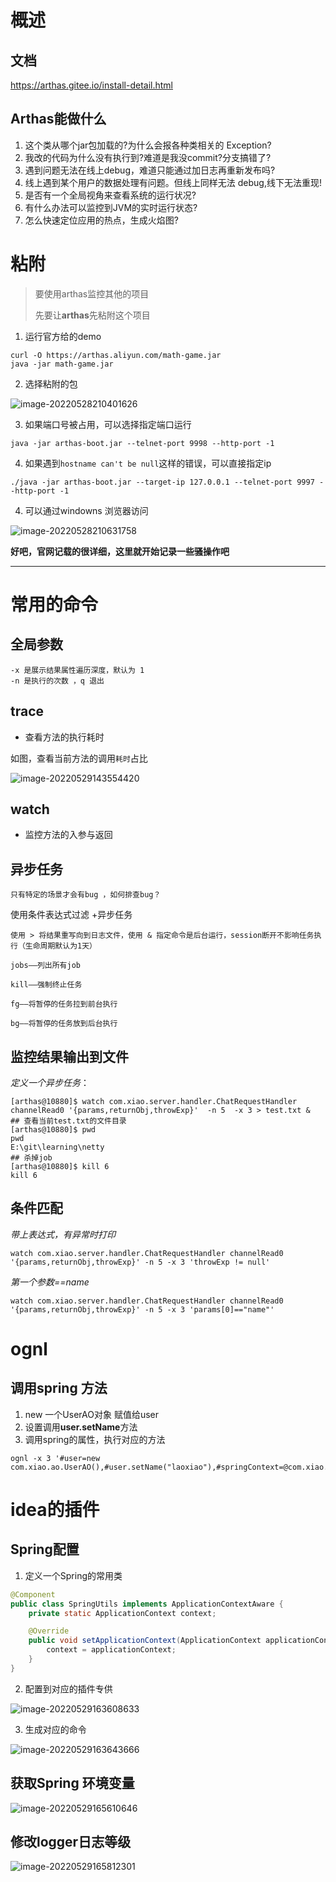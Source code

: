 # 概述

## 文档

https://arthas.gitee.io/install-detail.html

## Arthas能做什么

1. 这个类从哪个jar包加载的?为什么会报各种类相关的 Exception?
2. 我改的代码为什么没有执行到?难道是我没commit?分支搞错了?
3. 遇到问题无法在线上debug，难道只能通过加日志再重新发布吗?
4. 线上遇到某个用户的数据处理有问题。但线上同样无法 debug,线下无法重现!
5. 是否有一个全局视角来查看系统的运行状况?
6. 有什么办法可以监控到JVM的实时运行状态?
7. 怎么快速定位应用的热点，生成火焰图?

# 粘附

> 要使用arthas监控其他的项目
>
> 先要让<b id="blue">arthas</b>先粘附这个项目

1. 运行官方给的demo

```shell
curl -O https://arthas.aliyun.com/math-game.jar
java -jar math-game.jar

```

2. 选择粘附的包

![image-20220528210401626](image/arthas/image-20220528210401626.png)

3. 如果端口号被占用，可以选择指定端口运行

```shell
java -jar arthas-boot.jar --telnet-port 9998 --http-port -1
```

4. 如果遇到`hostname can't be null`这样的错误，可以直接指定ip

```shell
./java -jar arthas-boot.jar --target-ip 127.0.0.1 --telnet-port 9997 --http-port -1
```



4. 可以通过windowns 浏览器访问

![image-20220528210631758](image/arthas/image-20220528210631758.png)



**好吧，官网记载的很详细，这里就开始记录一些骚操作吧**

---

# 常用的命令

## 全局参数

```shell
-x 是展示结果属性遍历深度，默认为 1
-n 是执行的次数 ，q 退出
```

## trace

- 查看方法的执行耗时

如图，查看当前方法的调用`耗时`占比

![image-20220529143554420](image/arthas/image-20220529143554420.png)

## watch

- 监控方法的入参与返回

## 异步任务

`只有特定的场景才会有bug ，如何排查bug？`

使用条件表达式过滤 +异步任务

```shell
使用 > 将结果重写向到日志文件，使用 & 指定命令是后台运行，session断开不影响任务执行（生命周期默认为1天）

jobs——列出所有job

kill——强制终止任务

fg——将暂停的任务拉到前台执行

bg——将暂停的任务放到后台执行
```
## 监控结果输出到文件
*定义一个异步任务*：

```shell
[arthas@10880]$ watch com.xiao.server.handler.ChatRequestHandler channelRead0 '{params,returnObj,throwExp}'  -n 5  -x 3 > test.txt &
## 查看当前test.txt的文件目录
[arthas@10880]$ pwd
pwd
E:\git\learning\netty
## 杀掉job
[arthas@10880]$ kill 6
kill 6
```

## 条件匹配

*带上表达式，有异常时打印*

```shell
watch com.xiao.server.handler.ChatRequestHandler channelRead0 '{params,returnObj,throwExp}' -n 5 -x 3 'throwExp != null'

```

*第一个参数==name*

```shell
watch com.xiao.server.handler.ChatRequestHandler channelRead0 '{params,returnObj,throwExp}' -n 5 -x 3 'params[0]=="name"'
```

# ognl

## 调用spring 方法

1. new 一个UserAO对象 赋值给user
2. 设置调用<b id="blue">user.setName</b>方法
3. 调用spring的属性，执行对应的方法

```shell
ognl -x 3 '#user=new com.xiao.ao.UserAO(),#user.setName("laoxiao"),#springContext=@com.xiao.config.SpringUtils@context,#springContext.getBean("helloServiceImpl").hello(#user)'
```

# idea的插件

## Spring配置

1. 定义一个Spring的常用类

```java
@Component
public class SpringUtils implements ApplicationContextAware {
    private static ApplicationContext context;

    @Override
    public void setApplicationContext(ApplicationContext applicationContext) throws BeansException {
        context = applicationContext;
    }
}
```

2. 配置到对应的插件专供

![image-20220529163608633](image/arthas/image-20220529163608633.png)

3. 生成对应的命令

![image-20220529163643666](image/arthas/image-20220529163643666.png)

## 获取Spring 环境变量

![image-20220529165610646](image/arthas/image-20220529165610646.png)

## 修改logger日志等级

![image-20220529165812301](image/arthas/image-20220529165812301.png)
